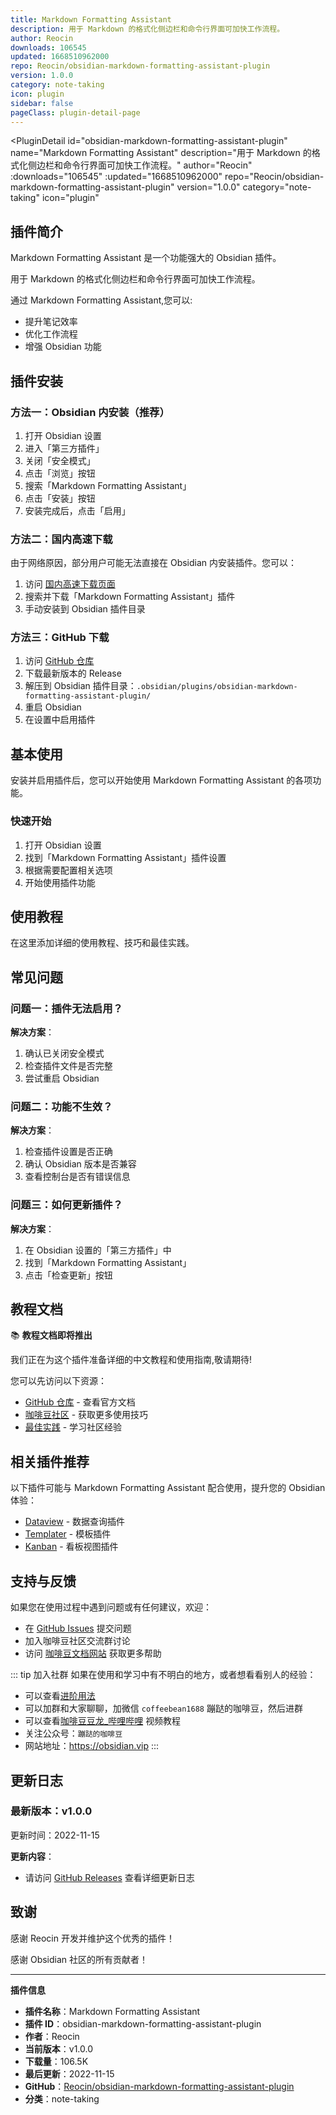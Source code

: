 ```yaml
---
title: Markdown Formatting Assistant
description: 用于 Markdown 的格式化侧边栏和命令行界面可加快工作流程。
author: Reocin
downloads: 106545
updated: 1668510962000
repo: Reocin/obsidian-markdown-formatting-assistant-plugin
version: 1.0.0
category: note-taking
icon: plugin
sidebar: false
pageClass: plugin-detail-page
---
```


<PluginDetail
  id="obsidian-markdown-formatting-assistant-plugin"
  name="Markdown Formatting Assistant"
  description="用于 Markdown 的格式化侧边栏和命令行界面可加快工作流程。"
  author="Reocin"
  :downloads="106545"
  :updated="1668510962000"
  repo="Reocin/obsidian-markdown-formatting-assistant-plugin"
  version="1.0.0"
  category="note-taking"
  icon="plugin"
>

<!-- AUTO_GENERATED_START -->
## 插件简介

Markdown Formatting Assistant 是一个功能强大的 Obsidian 插件。

用于 Markdown 的格式化侧边栏和命令行界面可加快工作流程。

通过 Markdown Formatting Assistant,您可以:

- 提升笔记效率
- 优化工作流程
- 增强 Obsidian 功能

<!-- AUTO_GENERATED_END -->

<!-- AUTO_GENERATED_START -->
## 插件安装

### 方法一：Obsidian 内安装（推荐）

1. 打开 Obsidian 设置
2. 进入「第三方插件」
3. 关闭「安全模式」
4. 点击「浏览」按钮
5. 搜索「Markdown Formatting Assistant」
6. 点击「安装」按钮
7. 安装完成后，点击「启用」

### 方法二：国内高速下载

由于网络原因，部分用户可能无法直接在 Obsidian 内安装插件。您可以：

1. 访问 [国内高速下载页面](/zh/documentation/obsidian-plugins-download.html)
2. 搜索并下载「Markdown Formatting Assistant」插件
3. 手动安装到 Obsidian 插件目录

### 方法三：GitHub 下载

1. 访问 [GitHub 仓库](https://github.com/Reocin/obsidian-markdown-formatting-assistant-plugin)
2. 下载最新版本的 Release
3. 解压到 Obsidian 插件目录：`.obsidian/plugins/obsidian-markdown-formatting-assistant-plugin/`
4. 重启 Obsidian
5. 在设置中启用插件

## 基本使用

安装并启用插件后，您可以开始使用 Markdown Formatting Assistant 的各项功能。

### 快速开始

1. 打开 Obsidian 设置
2. 找到「Markdown Formatting Assistant」插件设置
3. 根据需要配置相关选项
4. 开始使用插件功能

<!-- AUTO_GENERATED_END -->

<!-- CUSTOM_CONTENT_START:tutorial -->
## 使用教程

在这里添加详细的使用教程、技巧和最佳实践。

<!-- CUSTOM_CONTENT_END:tutorial -->

<!-- SHARED_CONTENT_START -->
## 常见问题

### 问题一：插件无法启用？

**解决方案**：
1. 确认已关闭安全模式
2. 检查插件文件是否完整
3. 尝试重启 Obsidian

### 问题二：功能不生效？

**解决方案**：
1. 检查插件设置是否正确
2. 确认 Obsidian 版本是否兼容
3. 查看控制台是否有错误信息

### 问题三：如何更新插件？

**解决方案**：
1. 在 Obsidian 设置的「第三方插件」中
2. 找到「Markdown Formatting Assistant」
3. 点击「检查更新」按钮

## 教程文档

📚 **教程文档即将推出**

我们正在为这个插件准备详细的中文教程和使用指南,敬请期待!

您可以先访问以下资源：
- [GitHub 仓库](https://github.com/Reocin/obsidian-markdown-formatting-assistant-plugin) - 查看官方文档
- [咖啡豆社区](/zh/bases/) - 获取更多使用技巧
- [最佳实践](/zh/best-practices/) - 学习社区经验

## 相关插件推荐

以下插件可能与 Markdown Formatting Assistant 配合使用，提升您的 Obsidian 体验：

- [Dataview](/zh/plugins/dataview.html) - 数据查询插件
- [Templater](/zh/plugins/templater-obsidian.html) - 模板插件
- [Kanban](/zh/plugins/obsidian-kanban.html) - 看板视图插件

## 支持与反馈

如果您在使用过程中遇到问题或有任何建议，欢迎：

- 在 [GitHub Issues](https://github.com/Reocin/obsidian-markdown-formatting-assistant-plugin/issues) 提交问题
- 加入咖啡豆社区交流群讨论
- 访问 [咖啡豆文档网站](https://obsidian.vip) 获取更多帮助

::: tip 加入社群
如果在使用和学习中有不明白的地方，或者想看看别人的经验：
- 可以查看[进阶用法](/zh/advanced)
- 可以加群和大家聊聊，加微信 `coffeebean1688` 蹦跶的咖啡豆，然后进群
- 可以查看[咖啡豆豆龙_哔哩哔哩](https://space.bilibili.com/618777356) 视频教程
- 关注公众号：`蹦跶的咖啡豆`
- 网站地址：https://obsidian.vip
:::
<!-- SHARED_CONTENT_END -->

<!-- AUTO_GENERATED_START -->
## 更新日志

### 最新版本：v1.0.0

更新时间：2022-11-15

**更新内容**：
- 请访问 [GitHub Releases](https://github.com/Reocin/obsidian-markdown-formatting-assistant-plugin/releases) 查看详细更新日志

## 致谢

感谢 Reocin 开发并维护这个优秀的插件！

感谢 Obsidian 社区的所有贡献者！

---

**插件信息**
- **插件名称**：Markdown Formatting Assistant
- **插件 ID**：obsidian-markdown-formatting-assistant-plugin
- **作者**：Reocin
- **当前版本**：v1.0.0
- **下载量**：106.5K
- **最后更新**：2022-11-15
- **GitHub**：[Reocin/obsidian-markdown-formatting-assistant-plugin](https://github.com/Reocin/obsidian-markdown-formatting-assistant-plugin)
- **分类**：note-taking
<!-- AUTO_GENERATED_END -->

</PluginDetail>

